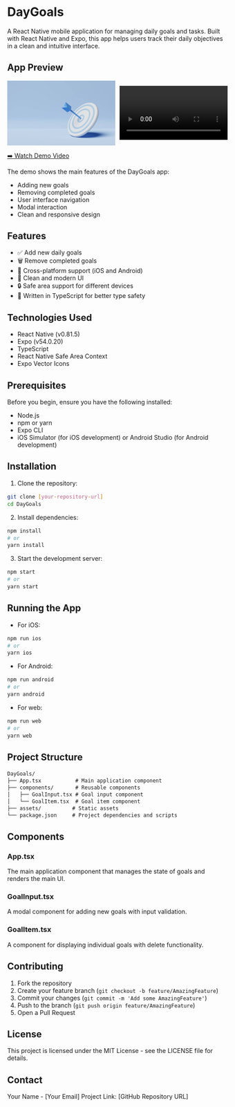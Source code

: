 # DayGoals

A React Native mobile application for managing daily goals and tasks. Built with React Native and Expo, this app helps users track their daily objectives in a clean and intuitive interface.

## App Preview

<div style="display: flex; flex-direction: row; gap: 10px; align-items: center;">
    <img src="./assets/goals.jpg" alt="App Screenshot" width="250"/>
    <video width="250" controls>
        <source src="./assets/Simulator Screen Recording - iPhone 14 Pro Max - 2025-10-26 at 02.31.15.mov" type="video/quicktime">
    </video>
</div>

[➡️ Watch Demo Video](https://github.com/abdelfatahmoustafa/DayGoals_ReactNative/blob/main/assets/Simulator%20Screen%20Recording%20-%20iPhone%2014%20Pro%20Max%20-%202025-10-26%20at%2002.31.15.mov?raw=true)

The demo shows the main features of the DayGoals app:

- Adding new goals
- Removing completed goals
- User interface navigation
- Modal interaction
- Clean and responsive design

## Features

- ✅ Add new daily goals
- 🗑️ Remove completed goals
- 📱 Cross-platform support (iOS and Android)
- 🎨 Clean and modern UI
- 🔒 Safe area support for different devices
- 💪 Written in TypeScript for better type safety

## Technologies Used

- React Native (v0.81.5)
- Expo (v54.0.20)
- TypeScript
- React Native Safe Area Context
- Expo Vector Icons

## Prerequisites

Before you begin, ensure you have the following installed:

- Node.js
- npm or yarn
- Expo CLI
- iOS Simulator (for iOS development) or Android Studio (for Android development)

## Installation

1. Clone the repository:

```bash
git clone [your-repository-url]
cd DayGoals
```

2. Install dependencies:

```bash
npm install
# or
yarn install
```

3. Start the development server:

```bash
npm start
# or
yarn start
```

## Running the App

- For iOS:

```bash
npm run ios
# or
yarn ios
```

- For Android:

```bash
npm run android
# or
yarn android
```

- For web:

```bash
npm run web
# or
yarn web
```

## Project Structure

```
DayGoals/
├── App.tsx           # Main application component
├── components/       # Reusable components
│   ├── GoalInput.tsx # Goal input component
│   └── GoalItem.tsx  # Goal item component
├── assets/          # Static assets
└── package.json     # Project dependencies and scripts
```

## Components

### App.tsx

The main application component that manages the state of goals and renders the main UI.

### GoalInput.tsx

A modal component for adding new goals with input validation.

### GoalItem.tsx

A component for displaying individual goals with delete functionality.

## Contributing

1. Fork the repository
2. Create your feature branch (`git checkout -b feature/AmazingFeature`)
3. Commit your changes (`git commit -m 'Add some AmazingFeature'`)
4. Push to the branch (`git push origin feature/AmazingFeature`)
5. Open a Pull Request

## License

This project is licensed under the MIT License - see the LICENSE file for details.

## Contact

Your Name - [Your Email]
Project Link: [GitHub Repository URL]
